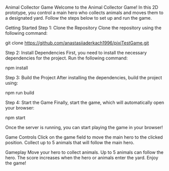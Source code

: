 Animal Collector Game
Welcome to the Animal Collector Game! In this 2D prototype, you control a main hero who collects animals and moves them to a designated yard. Follow the steps below to set up and run the game.

Getting Started
Step 1: Clone the Repository
Clone the repository using the following command:

git clone https://github.com/anastasiiaderkach1996/pixiTestGame.git

Step 2: Install Dependencies
First, you need to install the necessary dependencies for the project. Run the following command:

npm install

Step 3: Build the Project
After installing the dependencies, build the project using:

npm run build

Step 4: Start the Game
Finally, start the game, which will automatically open your browser:

npm start

Once the server is running, you can start playing the game in your browser!

Game Controls
Click on the game field to move the main hero to the clicked position. Collect up to 5 animals that will follow the main hero.

Gameplay
Move your hero to collect animals.
Up to 5 animals can follow the hero.
The score increases when the hero or animals enter the yard.
Enjoy the game!
